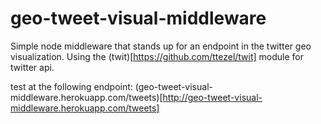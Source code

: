 geo-tweet-visual-middleware
===========================

Simple node middleware that stands up for an endpoint in the twitter geo visualization.
Using the (twit)[https://github.com/ttezel/twit] module for twitter api.

test at the following endpoint:
(geo-tweet-visual-middleware.herokuapp.com/tweets)[http://geo-tweet-visual-middleware.herokuapp.com/tweets]
